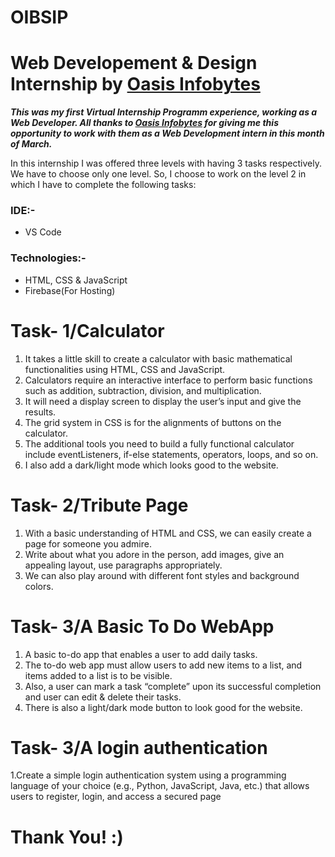 
# OIBSIP
# Web Developement & Design Internship by [Oasis Infobytes](https://oasisinfobyte.com)

***This was my first Virtual Internship Programm experience, working as a Web Developer. All thanks to [Oasis Infobytes](https://oasisinfobyte.com) for giving me this opportunity to work with them as a Web Development intern in this month of March.***

In this internship I was offered three levels with having 3 tasks respectively. We have to choose only one level. So, I choose to work on the level 2 in which I have to complete the following tasks:

### IDE:- 
- VS Code
### Technologies:-
- HTML, CSS & JavaScript
- Firebase(For Hosting)

# Task- 1/Calculator
1. It takes a little skill to create a calculator with basic mathematical functionalities using  HTML, CSS and JavaScript. 
2. Calculators require an interactive interface to perform basic functions such as addition, subtraction, division, and multiplication. 
3. It will need a display screen to display the user’s input and give the results. 
4. The grid system in CSS is for the alignments of buttons on the calculator. 
5. The additional tools you need to build a fully functional calculator include eventListeners, if-else statements, operators, loops, and so on.
6. I also add a dark/light mode which looks good to the website.



# Task- 2/Tribute Page
1. With a basic understanding of HTML and CSS, we can easily create a page for someone you admire. 
2. Write about what you adore in the person, add images, give an appealing layout, use paragraphs appropriately. 
3. We can also play around with different font styles and background colors.



# Task- 3/A Basic To Do WebApp
1. A basic to-do app that enables a user to add daily tasks.
2. The to-do web app must allow users to add new items to a list, and items added to a list is to be visible.
3. Also, a user can mark a task “complete” upon its successful completion and user can edit & delete their tasks.
4. There is also a light/dark mode button to look good for the website.

# Task- 3/A login authentication
1.Create a simple login authentication system using a programming language of your choice (e.g., Python, JavaScript, Java, etc.) that allows users to register, login, and access a secured page


# Thank You! :)
